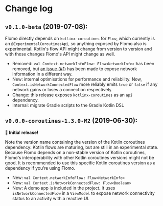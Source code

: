 # Change log

## `v0.1.0-beta` (2019-07-08):

Flomo directly depends on `kotlinx-coroutines` for `Flow`, which currently is an `@ExperimentalCoroutinesApi`, so anything exposed by Flomo also is experimental.
Kotlin's flow API might change from version to version and with those changes Flomo's API might change as well.

 - Removed: `val Context.networkInfoFlow: Flow<NetworkInfo>` has been removed, but [an issue (#1)](https://github.com/erikhuizinga/flomo/issues/1) has been made to expose network information in a different way.
 - New: internal optimisations for performance and reliability.
Now, `Context.isNetworkConnectedFlow` more reliably emits `true` or `false` if any network gains or loses a connection respectively.
 - Change: this release exposes `kotlinx-coroutines` as an `api` dependency.
 - Internal: migrate Gradle scripts to the Gradle Kotlin DSL

## `v0.0.0-coroutines-1.3.0-M2` (2019-06-30):

**🎉 Initial release!**

Note the version name containing the version of the Kotlin coroutines dependency: Kotlin flows are maturing, but are still in an experimental state. Because Flomo depends on a non-stable version of Kotlin coroutines, Flomo's interoperability with other Kotlin coroutines versions might not be good. It is recommended to use this specific Kotlin coroutines version as a dependency if you're using Flomo.

 - New: `val Context.networkInfoFlow: Flow<NetworkInfo>`
 - New: `val Context.isNetworkConnectedFlow: Flow<Boolean>`
 - New: A demo app is included in the project. It uses `isNetworkConnectedFlow` in a `ViewModel` to expose network connectivity status to an activity with a reactive UI.
